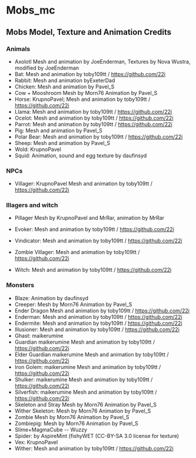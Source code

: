 # Mobs_mc
## Mobs Model, Texture and Animation Credits
### Animals
* Axolotl Mesh and animation by JoeEnderman, Textures by Nova Wustra, modified by JoeEnderman
* Bat: Mesh and animation by toby109tt  / https://github.com/22i
* Rabbit: Mesh and animation byExeterDad
* Chicken: Mesh and animation by Pavel_S
* Cow + Mooshroom Mesh by Morn76 Animation by Pavel_S
* Horse: KrupnoPavel; Mesh and animation by toby109tt  / https://github.com/22i
* Llama: Mesh and animation by toby109tt  / https://github.com/22i
* Ocelot: Mesh and animation by toby109tt  / https://github.com/22i
* Parrot: Mesh and animation by toby109tt  / https://github.com/22i
* Pig: Mesh and animation by Pavel_S
* Polar Bear: Mesh and animation by toby109tt  / https://github.com/22i
* Sheep: Mesh and animation by Pavel_S
* Wold: KrupnoPavel
* Squid: Animation, sound and egg texture by daufinsyd

### NPCs
* Villager: KrupnoPavel Mesh and animation by toby109tt  / https://github.com/22i

### Illagers and witch
* Pillager Mesh by KrupnoPavel and MrRar, animation by MrRar
* Evoker: Mesh and animation by toby109tt  / https://github.com/22i
* Vindicator: Mesh and animation by toby109tt  / https://github.com/22i
* Zombie Villager: Mesh and animation by toby109tt  / https://github.com/22i

* Witch: Mesh and animation by toby109tt  / https://github.com/22i

### Monsters
* Blaze: Animation by daufinsyd
* Creeper: Mesh by Morn76 Animation by Pavel_S
* Ender Dragon Mesh and animation by toby109tt  / https://github.com/22i
* Enderman: Mesh and animation by toby109tt  / https://github.com/22i
* Endermite: Mesh and animation by toby109tt  / https://github.com/22i
* Illusioner: Mesh and animation by toby109tt  / https://github.com/22i
* Ghast: maikerumine
* Guardian maikerumine Mesh and animation by toby109tt  / https://github.com/22i
* Elder Guardian maikerumine Mesh and animation by toby109tt  / https://github.com/22i
* Iron Golem: maikerumine Mesh and animation by toby109tt  / https://github.com/22i
* Shulker: maikerumine Mesh and animation by toby109tt  / https://github.com/22i
* Silverfish: maikerumine Mesh and animation by toby109tt  / https://github.com/22i
* Skeleton and Stray Mesh by Morn76 Animation by Pavel_S
* Wither Skeleton: Mesh by Morn76 Animation by Pavel_S
* Zombie Mesh by Morn76 Animation by Pavel_S
* Zombiepig: Mesh by Morn76 Animation by Pavel_S
* Slime+MagmaCube -- Wuzzy
* Spider: by AspireMint (fishyWET (CC-BY-SA 3.0 license for texture)
* Vex: KrupnoPavel
* Wither: Mesh and animation by toby109tt  / https://github.com/22i
